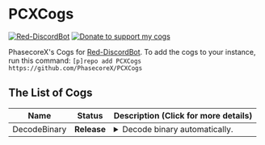 # PCXCogs
[![Red-DiscordBot](https://img.shields.io/badge/Red--DiscordBot-V3-red.svg)](https://github.com/Cog-Creators/Red-DiscordBot/tree/V3/release/3.0.0)
[![Donate to support my cogs](https://img.shields.io/badge/Paypal-Donate-blue.svg)](https://paypal.me/pcx)

PhasecoreX's Cogs for [Red-DiscordBot](https://github.com/Cog-Creators/Red-DiscordBot/tree/V3/release/3.0.0).
To add the cogs to your instance, run this command: `[p]repo add PCXCogs https://github.com/PhasecoreX/PCXCogs`

## The List of Cogs
| Name | Status | Description (Click for more details)
| --- | --- | --- |
| DecodeBinary | **Release** | <details><summary>Decode binary automatically.</summary>Any message that the bot thinks is binary will be decoded to regular text.</details> |

